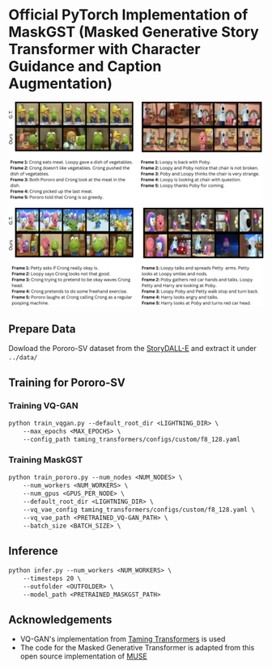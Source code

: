 # Official PyTorch Implementation of MaskGST (Masked Generative Story Transformer with Character Guidance and Caption Augmentation)

![example generations for our model](/assets/example.png "example generations for our model")

## Prepare Data
Dowload the Pororo-SV dataset from the [StoryDALL-E](https://github.com/adymaharana/storydalle/tree/main?tab=readme-ov-file) and extract it under ```../data/```

## Training for Pororo-SV 
### Training VQ-GAN 
```
python train_vqgan.py --default_root_dir <LIGHTNING_DIR> \
    --max_epochs <MAX_EPOCHS> \
    --config_path taming_transformers/configs/custom/f8_128.yaml
```

### Training MaskGST
```
python train_pororo.py --num_nodes <NUM_NODES> \ 
    --num_workers <NUM_WORKERS> \
    --num_gpus <GPUS_PER_NODE> \
    --default_root_dir <LIGHTNING_DIR> \ 
    --vq_vae_config taming_transformers/configs/custom/f8_128.yaml \ 
    --vq_vae_path <PRETRAINED_VQ-GAN_PATH> \
    --batch_size <BATCH_SIZE> \
```


## Inference
```
python infer.py --num_workers <NUM_WORKERS> \
    --timesteps 20 \
    --outfolder <OUTFOLDER> \
    --model_path <PRETRAINED_MASKGST_PATH>
```

## Acknowledgements
- VQ-GAN's implementation from [Taming Transformers](https://github.com/CompVis/taming-transformers) is used
- The code for the Masked Generative Transformer is adapted from this open source implementation of [MUSE](https://github.com/lucidrains/muse-maskgit-pytorch)
